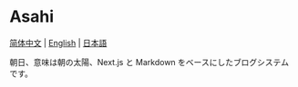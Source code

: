 # Asahi

[简体中文](./README.md) | [English](./README_en.md) | [日本語](./README_jp.md)

朝日、意味は朝の太陽、Next.js と Markdown をベースにしたブログシステムです。
